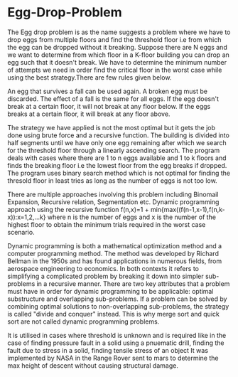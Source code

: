# Egg-Drop-Problem

The Egg drop problem is as the name suggests a problem where we have to drop eggs from multiple floors and find the threshold floor i.e from which the egg can be dropped without it breaking.
Suppose there are N eggs and we want to determine from which floor in a K-floor building you can drop an egg such that it doesn't break. We have to determine the minimum number of attempts we need in order find the critical floor in the worst case while using the best strategy.There are few rules given below. 

An egg that survives a fall can be used again.
A broken egg must be discarded.
The effect of a fall is the same for all eggs.
If the egg doesn't break at a certain floor, it will not break at any floor below.
If the eggs breaks at a certain floor, it will break at any floor above.

The strategy we have applied is not the most optimal but it gets the job done using brute force and a recursive function.
The building is divided into half segments until we have only one egg remaining after which we search for the threshold floor through a linearly ascending search.
The program deals with cases where there are 1 to n eggs available and 1 to k floors and finds the breaking floor i.e the lowest floor from the egg breaks if dropped.
The program uses binary search method which is not optimal for finding the thresold floor in least tries as long as the number of eggs is not too low.

There are multiple approaches involving this problem including Binomail Expansion, Recursive relation, Segmentation etc.
Dynamic programming approach using the recursive function f(n,x)=1 + min{max((f(n-1,x-1),f(n,k-x)):x=1,2,...k} where n is the number of eggs and x is the number of the highest floor to obtain the minimum trials required in the worst case scenario.

Dynamic programming is both a mathematical optimization method and a computer programming method. The method was developed by Richard Bellman in the 1950s and has found applications in numerous fields, from aerospace engineering to economics.
In both contexts it refers to simplifying a complicated problem by breaking it down into simpler sub-problems in a recursive manner.
There are two key attributes that a problem must have in order for dynamic programming to be applicable: optimal substructure and overlapping sub-problems. If a problem can be solved by combining optimal solutions to non-overlapping sub-problems, the strategy is called "divide and conquer" instead.
This is why merge sort and quick sort are not called dynamic programming problems.

It is utilised in cases where threshold is unknown and is required like in the case of finding pressure fault in a solid using a pnuematic drill, finding the fault due to stress in a solid, finding tensile stress of an object
It was implemented by NASA in the Range Rover sent to mars to determine the max height of descent without causing structural damage.
